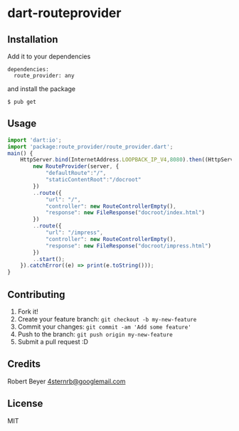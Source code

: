 # dart-routeprovider

## Installation

Add it to your dependencies
```
dependencies:
  route_provider: any
```

and install the package
```
$ pub get
```

## Usage
```javascript
import 'dart:io';
import 'package:route_provider/route_provider.dart';
main() {
    HttpServer.bind(InternetAddress.LOOPBACK_IP_V4,8080).then((HttpServer server){
        new RouteProvider(server, {
            "defaultRoute":"/",
            "staticContentRoot":"/docroot"
        })
        ..route({
            "url": "/",
            "controller": new RouteControllerEmpty(),
            "response": new FileResponse("docroot/index.html")
        })
        ..route({
            "url": "/impress",
            "controller": new RouteControllerEmpty(),
            "response": new FileResponse("docroot/impress.html")
        })
        ..start();
    }).catchError((e) => print(e.toString()));
}
```

## Contributing

1. Fork it!
2. Create your feature branch: `git checkout -b my-new-feature`
3. Commit your changes: `git commit -am 'Add some feature'`
4. Push to the branch: `git push origin my-new-feature`
5. Submit a pull request :D

## Credits

Robert Beyer <4sternrb@googlemail.com>

## License

MIT
